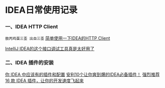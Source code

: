 # IDEA日常使用记录

> 



### 一、IDEA HTTP Client

`敖丙鸡蛋三歪 出自三歪`
[简单使用一下IDEA的HTTP Client](https://www.cnblogs.com/Java3y/p/12076270.html)

[IntelliJ IDEA的这个接口调试工具真是太好用了](https://mp.weixin.qq.com/s/SUNaY0P4aBjLtO141fUlrA)



### 二、IDEA 插件的安装

[你 IDEA 中应该有的插件和配置](https://mp.weixin.qq.com/s/RvZpdnLb5zX4Qm0W19-K7g)
[安利10个让你爽到爆的IDEA必备插件！](https://mp.weixin.qq.com/s/9G0lXy48fCJi6zoy1d1M1Q)
[强烈推荐 16 款 IDEA 插件，让你的开发速度飞起来](https://mp.weixin.qq.com/s/RhJerQdl_oi_m4K30S3LDQ)
